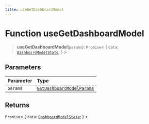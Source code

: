```yaml
---
title: useGetDashboardModel
---
```


# Function useGetDashboardModel

> **useGetDashboardModel**(`params`): `Promise`\< \{
  `data`: [`DashboardModelState`](../../sdk-ui/type-aliases/type-alias.DashboardModelState.md);
 } \>

## Parameters

| Parameter | Type |
| :------ | :------ |
| `params` | [`GetDashboardModelParams`](../interfaces/interface.GetDashboardModelParams.md) |

## Returns

`Promise`\< \{
  `data`: [`DashboardModelState`](../../sdk-ui/type-aliases/type-alias.DashboardModelState.md);
 } \>
